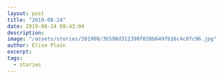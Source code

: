 ```yaml
---
layout: post
title: "2019-08-24"
date: 2019-08-24 09:43:04
description: 
image: "/assets/stories/201908/3b598d312390f020b649fb16c4c8fc96.jpg"
author: Elise Plain
excerpt: 
tags: 
  - stories
---
```



<p></p>

